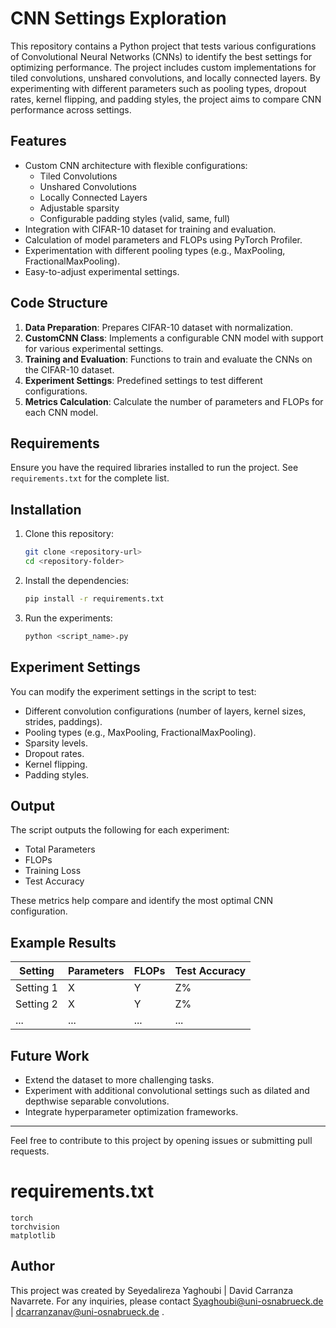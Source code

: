 # CNN Settings Exploration

This repository contains a Python project that tests various configurations of Convolutional Neural Networks (CNNs) to identify the best settings for optimizing performance. The project includes custom implementations for tiled convolutions, unshared convolutions, and locally connected layers. By experimenting with different parameters such as pooling types, dropout rates, kernel flipping, and padding styles, the project aims to compare CNN performance across settings.

## Features

- Custom CNN architecture with flexible configurations:
  - Tiled Convolutions
  - Unshared Convolutions
  - Locally Connected Layers
  - Adjustable sparsity
  - Configurable padding styles (valid, same, full)
- Integration with CIFAR-10 dataset for training and evaluation.
- Calculation of model parameters and FLOPs using PyTorch Profiler.
- Experimentation with different pooling types (e.g., MaxPooling, FractionalMaxPooling).
- Easy-to-adjust experimental settings.

## Code Structure

1. **Data Preparation**: Prepares CIFAR-10 dataset with normalization.
2. **CustomCNN Class**: Implements a configurable CNN model with support for various experimental settings.
3. **Training and Evaluation**: Functions to train and evaluate the CNNs on the CIFAR-10 dataset.
4. **Experiment Settings**: Predefined settings to test different configurations.
5. **Metrics Calculation**: Calculate the number of parameters and FLOPs for each CNN model.

## Requirements

Ensure you have the required libraries installed to run the project. See `requirements.txt` for the complete list.

## Installation

1. Clone this repository:
   ```bash
   git clone <repository-url>
   cd <repository-folder>
   ```
2. Install the dependencies:
   ```bash
   pip install -r requirements.txt
   ```
3. Run the experiments:
   ```bash
   python <script_name>.py
   ```

## Experiment Settings

You can modify the experiment settings in the script to test:
- Different convolution configurations (number of layers, kernel sizes, strides, paddings).
- Pooling types (e.g., MaxPooling, FractionalMaxPooling).
- Sparsity levels.
- Dropout rates.
- Kernel flipping.
- Padding styles.

## Output

The script outputs the following for each experiment:
- Total Parameters
- FLOPs
- Training Loss
- Test Accuracy

These metrics help compare and identify the most optimal CNN configuration.

## Example Results

| Setting | Parameters | FLOPs | Test Accuracy |
|---------|------------|-------|---------------|
| Setting 1 | X | Y | Z% |
| Setting 2 | X | Y | Z% |
| ...       | ...        | ...   | ...           |

## Future Work

- Extend the dataset to more challenging tasks.
- Experiment with additional convolutional settings such as dilated and depthwise separable convolutions.
- Integrate hyperparameter optimization frameworks.

---

Feel free to contribute to this project by opening issues or submitting pull requests.

# requirements.txt
```
torch
torchvision
matplotlib
```

## Author
This project was created by Seyedalireza Yaghoubi |  David Carranza Navarrete. For any inquiries, please contact Syaghoubi@uni-osnabrueck.de | dcarranzanav@uni-osnabrueck.de .
